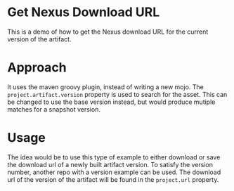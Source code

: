 # Get Nexus Download URL
This is a demo of how to get the Nexus download URL for the current version of the artifact.

# Approach
It uses the maven groovy plugin, instead of writing a new mojo.
The `project.artifact.version` property is used to search for the asset.
This can be changed to use the base version instead, but would produce mutiple matches for a snapshot version.

# Usage
The idea would be to use this type of example to either download or save the download url of a newly built artifact version.
To satisfy the version number, another repo with a version example can be used.
The download url of the version of the artifact will be found in the `project.url` property.
